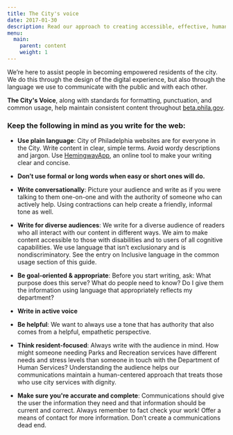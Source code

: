 ```yaml
---
title: The City's voice
date: 2017-01-30
description: Read our approach to creating accessible, effective, human-centered content for residents.
menu:
  main:
    parent: content
    weight: 1
---
```


We’re here to assist people in becoming empowered residents of the city. We do this through the design of the digital experience, but also through the language we use to communicate with the public and with each other.

**The City's Voice**,
along with standards for formatting, punctuation, and common usage, help maintain consistent content throughout [beta.phila.gov](www.beta.phila.gov).



### Keep the following in mind as you write for the web:


* **Use plain language**: City of Philadelphia websites are for everyone in the City. Write content in clear, simple terms. Avoid wordy descriptions and jargon. Use [HemingwayApp](http://www.hemingwayapp.com/), an online tool to make your writing clear and concise.

* **Don’t use formal or long words when easy or short ones will do.**

* **Write conversationally**: Picture your audience and write as if you were talking to them one-on-one and with the authority of someone who can actively help. Using contractions can help create a friendly, informal tone as well.

* **Write for diverse audiences**: We write for a diverse audience of readers who all interact with our content in different ways. We aim to make content accessible to those with disabilities and to users of all cognitive capabilities. We use language that isn’t exclusionary and is nondiscriminatory. See the entry on Inclusive language in the common usage section of this guide.

* **Be goal-oriented & appropriate**: Before you start writing, ask: What purpose does this serve? What do people need to know? Do I give them the information using language that appropriately reflects my department?

* **Write in active voice**

* **Be helpful**: We want to always use a tone that has authority that also comes from a helpful, empathetic perspective. 

* **Think resident-focused**: Always write with the audience in mind. How might someone needing Parks and Recreation services have different needs and stress levels than someone in touch with the Department of Human Services?  Understanding the audience helps our communications maintain a human-centered approach that treats those who use city services with dignity.


* **Make sure you're accurate and complete**: Communications should give the user the information they need and that information should be current and correct. Always remember to fact check your work! Offer a means of contact for more information. Don’t create a communications dead end.

